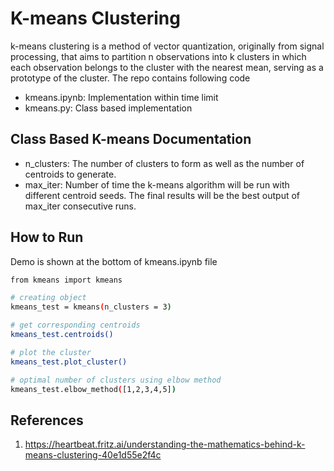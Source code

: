 # K-means Clustering

k-means clustering is a method of vector quantization, originally from signal processing, that aims to partition n observations into k clusters in which each observation belongs to the cluster with the nearest mean, serving as a prototype of the cluster.
 The repo contains following code
- kmeans.ipynb: Implementation within time limit
- kmeans.py: Class based implementation

## Class Based K-means Documentation

- n_clusters: The number of clusters to form as well as the number of centroids to generate.
- max_iter: Number of time the k-means algorithm will be run with different centroid seeds. The final results will be the best output of max_iter consecutive runs.


## How to Run
Demo is shown at the bottom of kmeans.ipynb file
```sh
from kmeans import kmeans

# creating object
kmeans_test = kmeans(n_clusters = 3)

# get corresponding centroids
kmeans_test.centroids()

# plot the cluster
kmeans_test.plot_cluster()

# optimal number of clusters using elbow method
kmeans_test.elbow_method([1,2,3,4,5])
```

## References
1. https://heartbeat.fritz.ai/understanding-the-mathematics-behind-k-means-clustering-40e1d55e2f4c

